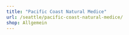```yaml
---
title: "Pacific Coast Natural Medice"
url: /seattle/pacific-coast-natural-medice/
shop: Allgemein
---
```

